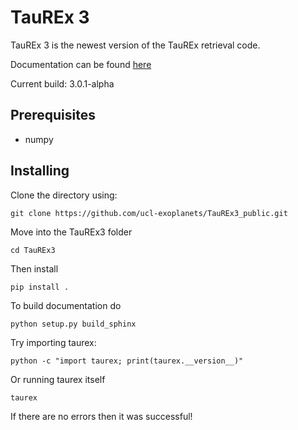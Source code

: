 # TauREx 3
TauREx 3 is the newest version of the TauREx retrieval code.

Documentation can be found [here](https://taurex3-public.readthedocs.io/en/latest/)

Current build: 3.0.1-alpha

## Prerequisites

* numpy



## Installing

Clone the directory using:

```
git clone https://github.com/ucl-exoplanets/TauREx3_public.git
```

Move into the TauREx3 folder

```
cd TauREx3
```

Then install

```
pip install .
```

To build documentation do

```
python setup.py build_sphinx
```


Try importing taurex:

```
python -c "import taurex; print(taurex.__version__)"
```

Or running taurex itself

```
taurex
```

If there are no errors then it was successful!